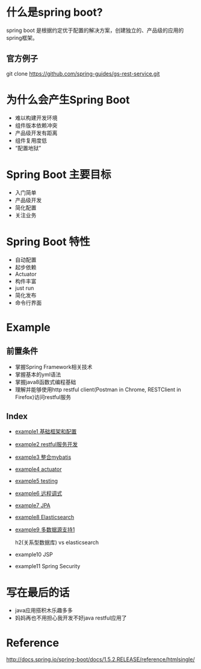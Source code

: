 # 什么是spring boot?
spring boot 是根据约定优于配置的解决方案，创建独立的、产品级的应用的spring框架。

## 官方例子
git clone https://github.com/spring-guides/gs-rest-service.git

# 为什么会产生Spring Boot
- 难以构建开发环境
- 组件版本依赖冲突
- 产品级开发有距离
- 组件复用度低
- “配置地狱”

# Spring Boot 主要目标
- 入门简单
- 产品级开发
- 简化配置
- 关注业务

# Spring Boot 特性
- 自动配置
- 起步依赖
- Actuator
- 构件丰富
- just run
- 简化发布
- 命令行界面

# Example
## 前置条件
- 掌握Spring Framework相关技术
- 掌握基本的yml语法
- 掌握java8函数式编程基础
- 理解并能够使用http restful client(Postman in Chrome, RESTClient in Firefox)访问restful服务
## Index
- [example1 基础框架和配置](https://github.com/OracleGao/spring-boot/tree/master/example1)
- [example2 restful服务开发](https://github.com/OracleGao/spring-boot/tree/master/example2)
- [example3 整合mybatis](https://github.com/OracleGao/spring-boot/tree/master/example3)
- [example4 actuator](https://github.com/OracleGao/spring-boot/tree/master/example4)
- [example5 testing](https://github.com/OracleGao/spring-boot/tree/master/example5)
- [example6 远程调式](https://github.com/OracleGao/spring-boot/tree/master/example6)
- [example7 JPA](https://github.com/OracleGao/spring-boot/tree/master/example7)
- [example8 Elasticsearch](https://github.com/OracleGao/spring-boot/tree/master/example8)
- [example9 多数据源支持1](https://github.com/OracleGao/spring-boot/tree/master/example9)

  h2(关系型数据库) vs elasticsearch
- example10 JSP
- example11 Spring Security

# 写在最后的话
- java应用搭积木乐趣多多
- 妈妈再也不用担心我开发不好java restful应用了

# Reference
http://docs.spring.io/spring-boot/docs/1.5.2.RELEASE/reference/htmlsingle/